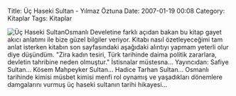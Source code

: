 Title: Üç Haseki Sultan - Yılmaz Öztuna
Date: 2007-01-19 00:08
Category: Kitaplar
Tags: Kitaplar

![Üç Haseki Sultan][]Osmanlı Develetine farklı açıdan bakan bu kitap
gayet akıcı anlatımı ile bize güzel bilgiler veriyor. Kitabı nasıl
özetleyeceğimi tam anlat isterken kitabın son sayfasındaki aşağıdaki
alıntıyı yapmam yeterli olur diye düşündüm. "Zira kadın tesiri, Türk
tarihinde daima politik zararlara, devletin tahribine neden olmuştur."
İstisnalar müstesna... Yayıncıdan: Safiye Sultan... Kösem Mahpeyker
Sultan... Hadice Tarhan Sultan... Osmanlı tarihinde kimisi müsbet kimisi
menfi rol oynamış ve yaşadıkları dönemlere damgalarını vurmuş üç haseki
sultanın tarihi hikayesi...

  [Üç Haseki Sultan]: http://www.fatihhayrioglu.com/wp-content/348-5.kucukresim.jpg
